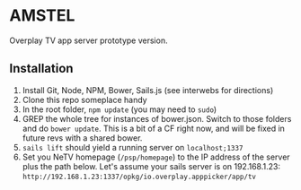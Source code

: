 AMSTEL
======

Overplay TV app server prototype version. 

Installation
------------

1. Install Git, Node, NPM, Bower, Sails.js (see interwebs for directions)
2. Clone this repo someplace handy
3. In the root folder, `npm update` (you may need to `sudo`)
4. GREP the whole tree for instances of bower.json. Switch to those folders and do `bower update`. This is a bit of a CF right now, and will be fixed in future revs with a shared bower.
5. `sails lift` should yield a running server on `localhost;1337`
6. Set you NeTV homepage (`/psp/homepage`) to the IP address of the server plus the path below. Let's assume your sails server is on 192.168.1.23:
    `http://192.168.1.23:1337/opkg/io.overplay.apppicker/app/tv`